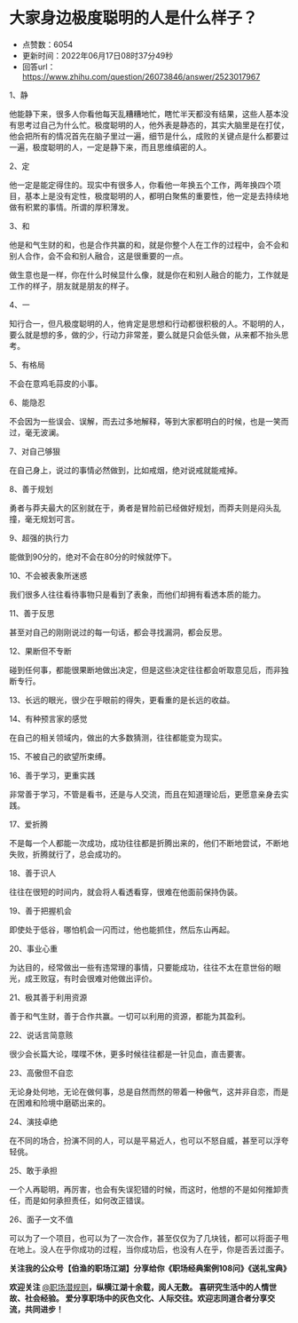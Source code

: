 # 大家身边极度聪明的人是什么样子？
- 点赞数：6054
- 更新时间：2022年06月17日08时37分49秒
- 回答url：https://www.zhihu.com/question/26073846/answer/2523017967
<body>
 <p data-pid="3oAvW59a">1、静</p>
 <p data-pid="GBvEQhif">他能静下来，很多人你看他每天乱糟糟地忙，瞎忙半天都没有结果，这些人基本没有思考过自己为什么忙。极度聪明的人，他外表是静态的，其实大脑里是在打仗，他会把所有的情况首先在脑子里过一遍，细节是什么，成败的关键点是什么都要过一遍，极度聪明的人，一定是静下来，而且思维缜密的人。</p>
 <p data-pid="oqSzuREx">2、定</p>
 <p data-pid="_oA9uZIg">他一定是能定得住的。现实中有很多人，你看他一年换五个工作，两年换四个项目，基本上是没有定性，极度聪明的人，都明白聚焦的重要性，他一定是去持续地做有积累的事情。所谓的厚积薄发。</p>
 <p data-pid="b4VlzN9X">3、和</p>
 <p data-pid="EdVg_Fvi">他是和气生财的和，也是合作共赢的和，就是你整个人在工作的过程中，会不会和别人合作，会不会和别人融合，这是很重要的一点。</p>
 <p data-pid="0r8XkJcb">做生意也是一样，你在什么时候显什么像，就是你在和别人融合的能力，工作就是工作的样子，朋友就是朋友的样子。</p>
 <p data-pid="mgvcM6wA">4、一</p>
 <p data-pid="jXmGyW6q">知行合一，但凡极度聪明的人，他肯定是思想和行动都很积极的人。不聪明的人，要么就是想的多，做的少，行动力非常差，要么就是只会低头做，从来都不抬头思考。</p>
 <p data-pid="LYvyxZAW">5、有格局</p>
 <p data-pid="v-LiSLv3">不会在意鸡毛蒜皮的小事。</p>
 <p data-pid="2AvVJpPi">6、能隐忍</p>
 <p data-pid="uTCrDAje">不会因为一些误会、误解，而去过多地解释，等到大家都明白的时候，也是一笑而过，毫无波澜。</p>
 <p data-pid="wB88oQH7">7、对自己够狠</p>
 <p data-pid="pV7pcxBN">在自己身上，说过的事情必然做到，比如戒烟，绝对说戒就能戒掉。</p>
 <p data-pid="GzyWOgzA">8、善于规划</p>
 <p data-pid="bbYyrP0u">勇者与莽夫最大的区别就在于，勇者是冒险前已经做好规划，而莽夫则是闷头乱撞，毫无规划可言。</p>
 <p data-pid="Tq8h26H9">9、超强的执行力</p>
 <p data-pid="iRPVzDby">能做到90分的，绝对不会在80分的时候就停下。</p>
 <p data-pid="8L1tQufU">10、不会被表象所迷惑</p>
 <p data-pid="vlM5Lfns">我们很多人往往看待事物只是看到了表象，而他们却拥有看透本质的能力。</p>
 <p data-pid="ez--8uz0">11、善于反思</p>
 <p data-pid="vPM1J9lv">甚至对自己的刚刚说过的每一句话，都会寻找漏洞，都会反思。</p>
 <p data-pid="3bf2F447">12、果断但不专断</p>
 <p data-pid="LsyPBpzR">碰到任何事，都能很果断地做出决定，但是这些决定往往都会听取意见后，而非独断专行。</p>
 <p data-pid="2SS4llgH">13、长远的眼光，很少在乎眼前的得失，更看重的是长远的收益。</p>
 <p data-pid="i8yafnLc">14、有种预言家的感觉</p>
 <p data-pid="P_d3oKEU">在自己的相关领域内，做出的大多数猜测，往往都能变为现实。</p>
 <p data-pid="YJwXWcw2">15、不被自己的欲望所束缚。</p>
 <p data-pid="3OxB99F-">16、善于学习，更重实践</p>
 <p data-pid="WrqYGV4B">非常善于学习，不管是看书，还是与人交流，而且在知道理论后，更愿意亲身去实践。</p>
 <p data-pid="2Ul3Cg0Q">17、爱折腾</p>
 <p data-pid="b-1faU55">不是每一个人都能一次成功，成功往往都是折腾出来的，他们不断地尝试，不断地失败，折腾就行了，总会成功的。</p>
 <p data-pid="EPCGXQh3">18、善于识人</p>
 <p data-pid="G1tRTyaO">往往在很短的时间内，就会将人看透看穿，很难在他面前保持伪装。</p>
 <p data-pid="mahO7cQM">19、善于把握机会</p>
 <p data-pid="0PteWaFA">即使处于低谷，哪怕机会一闪而过，他也能抓住，然后东山再起。</p>
 <p data-pid="HOFxDwxw">20、事业心重</p>
 <p data-pid="bn1wv4KB">为达目的，经常做出一些有违常理的事情，只要能成功，往往不太在意世俗的眼光，成王败寇，有时会很难对他做出评价。</p>
 <p data-pid="9MzcymV1">21、极其善于利用资源</p>
 <p data-pid="CBUlS_IT">善于和气生财，善于合作共赢。一切可以利用的资源，都能为其盈利。</p>
 <p data-pid="9QECKUuI">22、说话言简意赅</p>
 <p data-pid="tBbVqvPa">很少会长篇大论，喋喋不休，更多时候往往都是一针见血，直击要害。</p>
 <p data-pid="UZb-lsei">23、高傲但不自恋</p>
 <p data-pid="1rIvOvGS">无论身处何地，无论在做何事，总是自然而然的带着一种傲气，这并非自恋，而是在困难和险境中磨砺出来的。</p>
 <p data-pid="Ux2_liZl">24、演技卓绝</p>
 <p data-pid="7_oFskEu">在不同的场合，扮演不同的人，可以是平易近人，也可以不怒自威，甚至可以浮夸轻佻。</p>
 <p data-pid="vSxer300">25、敢于承担</p>
 <p data-pid="3bTSsJYx">一个人再聪明，再厉害，也会有失误犯错的时候，而这时，他想的不是如何推卸责任，而是如何承担责任，如何改正错误。</p>
 <p data-pid="ixEnmLA0">26、面子一文不值</p>
 <p data-pid="wZumL_40">可以为了一个项目，也可以为了一次合作，甚至仅仅为了几块钱，都可以将面子甩在地上。没人在乎你成功的过程，当你成功后，也没有人在乎，你是否丢过面子。</p>
 <p data-pid="QUbAjzej"><b>关注我的公众号【伯渔的职场江湖】分享给你《职场经典案例108问》《送礼宝典》</b></p>
 <p data-pid="eVKHC0re"><b>欢迎关注 </b><a class="member_mention" href="https://www.zhihu.com/people/f60adfb8728f6477d56d400adbb24ded" data-hash="f60adfb8728f6477d56d400adbb24ded" data-hovercard="p$b$f60adfb8728f6477d56d400adbb24ded">@职场潜规则</a><b>，纵横江湖十余载，阅人无数。 喜研究生活中的人情世故、社会经验。 爱分享职场中的灰色文化、人际交往。欢迎志同道合者分享交流，共同进步！</b></p>
</body>